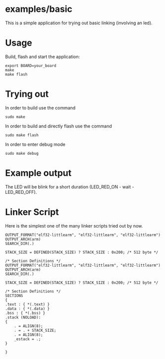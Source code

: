 examples/basic
================

This is a simple application for trying out basic linking (involving an led).

Usage
=====

Build, flash and start the application:
```
export BOARD=your_board
make
make flash
```

Trying out
===========
In order to build use the command 
```
sudo make
``` 

In order to build and directly flash use the command  
```
sudo make flash  
```

In order to enter debug mode  
```
sudo make debug 
```

Example output
==============
The LED will be blink for a short duration (LED_RED_ON - wait - LED_RED_OFF).  

Linker Script
==============
Here is the simplest one of the many linker scripts tried out by now.
```
OUTPUT_FORMAT("elf32-littlearm", "elf32-littlearm", "elf32-littlearm")
OUTPUT_ARCH(arm)
SEARCH_DIR(.)

STACK_SIZE = DEFINED(STACK_SIZE) ? STACK_SIZE : 0x200; /* 512 byte */

/* Section Definitions */
OUTPUT_FORMAT("elf32-littlearm", "elf32-littlearm", "elf32-littlearm")
OUTPUT_ARCH(arm)
SEARCH_DIR(.)

STACK_SIZE = DEFINED(STACK_SIZE) ? STACK_SIZE : 0x200; /* 512 byte */

/* Section Definitions */
SECTIONS
{
.text : { *(.text) } 
.data : { *(.data) } 
.bss : { *(.bss) }
.stack (NOLOAD):
{
    . = ALIGN(8);
    . = . + STACK_SIZE;
    . = ALIGN(8);
    _estack = .;
}

}
```
